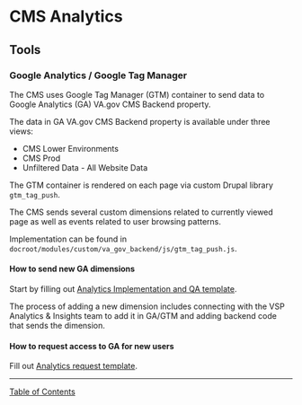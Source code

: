 # CMS Analytics

## Tools

### Google Analytics / Google Tag Manager

The CMS uses Google Tag Manager (GTM) container to send data to Google Analytics (GA) VA.gov CMS Backend property.

The data in GA VA.gov CMS Backend property is available under three views:

* CMS Lower Environments
* CMS Prod
* Unfiltered Data - All Website Data

The GTM container is rendered on each page via custom Drupal library `gtm_tag_push`.

The CMS sends several custom dimensions related to currently viewed page as well as events related to user browsing patterns.

Implementation can be found in `docroot/modules/custom/va_gov_backend/js/gtm_tag_push.js`.

#### How to send new GA dimensions

Start by filling out [Analytics Implementation and QA template](https://github.com/department-of-veterans-affairs/va.gov-team/issues/new?assignees=joanneesteban%2C+bsmartin-ep%2C+jonwehausen%2C+bmcgrady-ep&labels=analytics-insights%2C+analytics-request%2C+collaboration-cycle%2C+collab-cycle-review&template=analytics-implementation-and-qa-request-template.md&title=Analytics+Implementation+or+QA+Support+for+%5BTeam+Name+-+Feature+Name%5D).

The process of adding a new dimension includes connecting with the VSP Analytics & Insights team to add it in GA/GTM and adding backend code that sends the dimension.

#### How to request access to GA for new users

Fill out [Analytics request template](https://github.com/department-of-veterans-affairs/va.gov-team/issues/new?assignees=joanneesteban%2C+bsmartin-ep%2C+jonwehausen&labels=analytics-insights%2C+analytics-request&template=analytics-request-google-analytics-access.md&title=Request+access+to+Google+Analytics).

----

[Table of Contents](../README.md)
